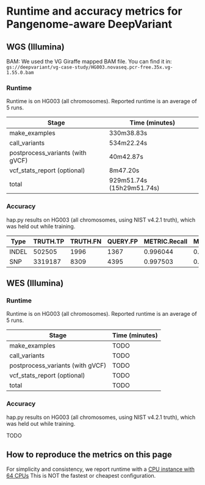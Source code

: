 # Runtime and accuracy metrics for Pangenome-aware DeepVariant

## WGS (Illumina)

BAM: We used the VG Giraffe mapped BAM file. You can find it in:
`gs://deepvariant/vg-case-study/HG003.novaseq.pcr-free.35x.vg-1.55.0.bam`

### Runtime

Runtime is on HG003 (all chromosomes).
Reported runtime is an average of 5 runs.

Stage                            | Time (minutes)
-------------------------------- | ------------------
make_examples                    | 330m38.83s
call_variants                    | 534m22.24s
postprocess_variants (with gVCF) | 40m42.87s
vcf_stats_report (optional)      | 8m47.20s
total                            | 929m51.74s (15h29m51.74s)

### Accuracy

hap.py results on HG003 (all chromosomes, using NIST v4.2.1 truth), which was
held out while training.

| Type  | TRUTH.TP | TRUTH.FN | QUERY.FP | METRIC.Recall | METRIC.Precision | METRIC.F1_Score |
| ----- | -------- | -------- | -------- | ------------- | ---------------- | --------------- |
| INDEL | 502505   | 1996     | 1367     | 0.996044      | 0.997397         | 0.99672         |
| SNP   | 3319187  | 8309     | 4395     | 0.997503      | 0.998678         | 0.99809         |

## WES (Illumina)

### Runtime

Runtime is on HG003 (all chromosomes).
Reported runtime is an average of 5 runs.

Stage                            | Time (minutes)
-------------------------------- | -----------------
make_examples                    | TODO
call_variants                    | TODO
postprocess_variants (with gVCF) | TODO
vcf_stats_report (optional)      | TODO
total                            | TODO

### Accuracy

hap.py results on HG003 (all chromosomes, using NIST v4.2.1 truth), which was
held out while training.

TODO

## How to reproduce the metrics on this page

For simplicity and consistency, we report runtime with a
[CPU instance with 64 CPUs](deepvariant-details.md#command-for-a-cpu-only-machine-on-google-cloud-platform)
This is NOT the fastest or cheapest configuration.

[CPU instance with 64 CPUs]: deepvariant-details.md#command-for-a-cpu-only-machine-on-google-cloud-platform

